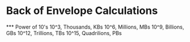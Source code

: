 # Back of Envelope Calculations



*** Power of 10's
10^3, Thousands, KBs
10^6, Millions, MBs
10^9, Billions, GBs
10^12, Trillions, TBs
10^15, Quadrilions, PBs
